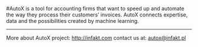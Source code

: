 
#AutoX is a tool for accounting firms that want to speed up and automate the way they process their customers’ invoices. AutoX connects expertise, data and the possibilities created by machine learning.


----

More about AutoX project: http://infakt.com
contact us at: autox@infakt.pl
